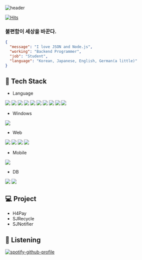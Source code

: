 ![header](https://capsule-render.vercel.app/api?type=waving&color=b9d3ef&text=BrainInAVet&fontColor=24405e&height=200&animation=fadeIn)

[![Hits](https://hits.seeyoufarm.com/api/count/incr/badge.svg?url=https%3A%2F%2Fgithub.com%2Ffhalfkg&count_bg=%2379C83D&title_bg=%23555555&icon=github.svg&icon_color=%23E7E7E7&title=hits&edge_flat=false)](https://github.com/fhalfkg)

### 불편함이 세상을 바꾼다.

```json
{
  "message": "I love JSON and Node.js",
  "working": "Backend Programmer",
  "job": "Student",
  "language": "Korean, Japanese, English, German(a little)"
}
```

## 🧰 Tech Stack
- Language

<a href="https://www.iso.org/standard/74528.html"><img src="https://img.shields.io/badge/C-a8b9cc?style=for-the-badge&logo=C&logoColor=333"/></a>
<a href="https://learn.microsoft.com/en-us/dotnet/csharp"><img src="https://img.shields.io/badge/C%23-512bd4?style=for-the-badge&logo=C%20Sharp&logoColor=white"/></a>
<a href="https://html.spec.whatwg.org/multipage"><img src="https://img.shields.io/badge/HTML5-e34f26?style=for-the-badge&logo=HTML5&logoColor=white"/></a>
<a href="https://www.w3.org/TR/css-2023"><img src="https://img.shields.io/badge/CSS3-1572b6?style=for-the-badge&logo=CSS3&logoColor=white"/></a>
<a href="https://ecma-international.org/publications-and-standards/standards/ecma-262"><img src="https://img.shields.io/badge/JavaScript-f7df1e?style=for-the-badge&logo=JavaScript&logoColor=black"/></a>
<a href="https://www.typescriptlang.org"><img src="https://img.shields.io/badge/TypeScript-3178c6?style=for-the-badge&logo=TypeScript&logoColor=white"/></a>
<a href="https://openjdk.org"><img src="https://img.shields.io/badge/Java-437291?style=for-the-badge&logo=OpenJDK&logoColor=white"/></a>
<a href="https://kotlinlang.org"><img src="https://img.shields.io/badge/Kotlin-7f52ff?style=for-the-badge&logo=Kotlin&logoColor=white"/></a>
<a href="https://developer.apple.com/swift"><img src="https://img.shields.io/badge/Swift-fa7343?style=for-the-badge&logo=Swift&logoColor=white"/></a>
<a href="https://dart.dev"><img src="https://img.shields.io/badge/Dart-0175c2?style=for-the-badge&logo=Dart&logoColor=white"/></a>

- Windows

<a href="https://dotnet.microsoft.com"><img src="https://img.shields.io/badge/.NET-512bd4?style=for-the-badge&logo=.NET&logoColor=white"/></a>

- Web

<a href="https://nodejs.org"><img src="https://img.shields.io/badge/Node.js-339933?style=for-the-badge&logo=Node.js&logoColor=white"/></a>
<a href="https://expressjs.com"><img src="https://img.shields.io/badge/Express-000000?style=for-the-badge&logo=Express&logoColor=white"/></a>
<a href="https://vuejs.org"><img src="https://img.shields.io/badge/Vue.js-4fc08d?style=for-the-badge&logo=Vue.js&logoColor=white"/></a>
<a href="https://spring.io/projects/spring-boot"><img src="https://img.shields.io/badge/Spring%20Boot-6db33f?style=for-the-badge&logo=Spring%20Boot&logoColor=white"/></a>

- Mobile

<a href="https://flutter.dev"><img src="https://img.shields.io/badge/Flutter-02569b?style=for-the-badge&logo=Flutter&logoColor=white"/></a>

- DB

<a href="https://www.mysql.com"><img src="https://img.shields.io/badge/MySQL-4479a1?style=for-the-badge&logo=MySQL&logoColor=white"/></a>
<a href="https://www.mongodb.com"><img src="https://img.shields.io/badge/MongoDB-47a248?style=for-the-badge&logo=MongoDB&logoColor=white"/></a>

## 💻 Project
- H4Pay
- SJRecycle
- SJNotifier

## 🎵 Listening
[![spotify-github-profile](https://spotify-github-profile.vercel.app/api/view?uid=fj5voxedvb6v6y0kxdtzqsbp6&cover_image=true&theme=default&show_offline=false&background_color=121212&interchange=true&bar_color=53b14f&bar_color_cover=false)](https://spotify-github-profile.vercel.app/api/view?uid=fj5voxedvb6v6y0kxdtzqsbp6&redirect=true)
